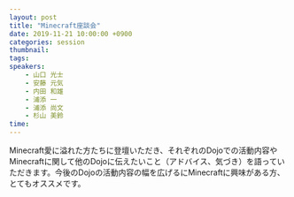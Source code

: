 ```yaml
---
layout: post
title: "Minecraft座談会"
date: 2019-11-21 10:00:00 +0900
categories: session
thumbnail:
tags:
speakers:
    - 山口 光士
    - 安藤 元気
    - 内田 和雄
    - 浦添 一
    - 浦添 尚文
    - 杉山 美鈴
time:
---
```


Minecraft愛に溢れた方たちに登壇いただき、それぞれのDojoでの活動内容やMinecraftに関して他のDojoに伝えたいこと（アドバイス、気づき）を語っていただきます。今後のDojoの活動内容の幅を広げるにMinecraftに興味がある方、とてもオススメです。

